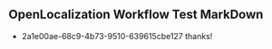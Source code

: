 ## OpenLocalization Workflow Test MarkDown
* 2a1e00ae-68c9-4b73-9510-639615cbe127 thanks!

<!--HONumber=Jul16_HO2-->


